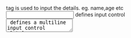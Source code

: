 <form> tag is used to input the details. eg. name,age etc
<input> defines input control
<textarea> defines a multiline input control
<label>


Backend vs Frontend


static vs dynamic content
request and response
Request : From Client to Server
Response: From Server to Client
Server: Receive Request and Send Response
Client: Send Request and Receive Response
 A web browser sends an HTTP request in the form of a GET parameter to the web server and asks it for an HTML document, for example, web page content or a file. The web server transmits the requested document to the web client in its HTTP response.
# Front end 
everything that user experiences icluding text,colors, images, videos ,buttons
it is also called as client side
front end developers are responsible for the feel and look and design of the website

front end languages : HTML,CSS, js

HTML : Hypertext markup language which is used to design the front end of web pages . Hypertext represents the link between web pages and markup language is used to refer to the text documentation within the tag that represents the structure of web pages
CSS : Css means cascading style sheets and it defines the website content including layout ,fonts, colors and more. It is designed language intended to simplify the process of making web pages presentable.
javascript : JS is a scripting language used for more interactive elements like forms, modal windows and drop down menus. Its used to making web pages dynamic
Front end frameworks and libraries
- AngularJS : Its built on top of a javascript. It is open source front end framework that is used to develop single page web applications. It offers best ways for developing web applications and it changes the static HTML to dynamic HTML
- React.js - Its more flexible, efficient and declarative javascript library . It is open source and component based front end library used for the view layer of application
- Bootstrap : Its a free and open source collection for developing responsive websites and web applications
- SASS - It is a Robust CSS extension language and used to extend the functionality of an existing CSS of sites including variables, inherirance and more.
some more frameworks are Ember.js, Materialize, Foundation, Empress.js and more

# back end development

back end refers to server side of the application.
which means that everything that is on the server which provides data on request

some activities of back end development
- creating libraries
- writing APIs
- working with system components wthout user interface

backend languages

1. PHP : its a server side scripting language designed particularly for web development. Its also called server side scripting language
2. C++  : Its a general purpose programming languge and its used for competitive programming. Its most prefered backend programming language by developers
3. Python : its a programming language that integrates systems more efficiently
4. javascript : its used as both front end and backend language
5. Node.js : Its an open source runtime environment for executing javascript code outside of a browser. Its used for building backend services including web app, mobile app and more

backend frameworks : spring framework,express, Django
Other end end programs are Ruby, REST, Go and C#